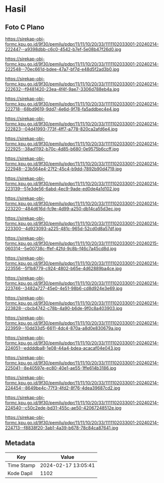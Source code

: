 # Hasil

## Foto C Plano

https://sirekap-obj-formc.kpu.go.id/9f30/pemilu/pdpr/11/11/10/20/33/1111102033001-20240214-222447--a9398dbb-c6c0-4542-b7ef-5e08b47f26d0.jpg

https://sirekap-obj-formc.kpu.go.id/9f30/pemilu/pdpr/11/11/10/20/33/1111102033001-20240214-222548--70ec661d-bdee-47a7-bf7d-e48d5f2ad3b0.jpg

https://sirekap-obj-formc.kpu.go.id/9f30/pemilu/pdpr/11/11/10/20/33/1111102033001-20240214-222632--f9481420-23ea-4f4f-9ae7-3306d788eb4a.jpg

https://sirekap-obj-formc.kpu.go.id/9f30/pemilu/pdpr/11/11/10/20/33/1111102033001-20240214-222718--68bd9619-9dd7-4e6d-9f78-fa5addbec4e4.jpg

https://sirekap-obj-formc.kpu.go.id/9f30/pemilu/pdpr/11/11/10/20/33/1111102033001-20240214-222823--04d41993-773f-4ff7-a778-820ca2afd6e4.jpg

https://sirekap-obj-formc.kpu.go.id/9f30/pemilu/pdpr/11/11/10/20/33/1111102033001-20240214-222925--38ad1192-b70c-4d85-b680-0e9575b6ccff.jpg

https://sirekap-obj-formc.kpu.go.id/9f30/pemilu/pdpr/11/11/10/20/33/1111102033001-20240214-222948--23b564e4-27f2-45c4-b9dd-7892b90d4719.jpg

https://sirekap-obj-formc.kpu.go.id/9f30/pemilu/pdpr/11/11/10/20/33/1111102033001-20240214-223139--51e3de56-6abd-4ec9-9ade-ed0de4a1d102.jpg

https://sirekap-obj-formc.kpu.go.id/9f30/pemilu/pdpr/11/11/10/20/33/1111102033001-20240214-223220--484d616d-fc9e-4d99-a250-db14ca55d3ec.jpg

https://sirekap-obj-formc.kpu.go.id/9f30/pemilu/pdpr/11/11/10/20/33/1111102033001-20240214-223300--4d923093-a225-481c-965d-52cd0d8a57df.jpg

https://sirekap-obj-formc.kpu.go.id/9f30/pemilu/pdpr/11/11/10/20/33/1111102033001-20240215-060314--5e00738c-ffef-42fd-9c8b-f46c7a45cd8d.jpg

https://sirekap-obj-formc.kpu.go.id/9f30/pemilu/pdpr/11/11/10/20/33/1111102033001-20240214-223556--5f1b8779-c924-4802-b65e-4d62889ba4ce.jpg

https://sirekap-obj-formc.kpu.go.id/9f30/pemilu/pdpr/11/11/10/20/33/1111102033001-20240214-223746--3482a727-45e0-4e51-98b6-cd8d924e3e69.jpg

https://sirekap-obj-formc.kpu.go.id/9f30/pemilu/pdpr/11/11/10/20/33/1111102033001-20240214-223828--cbcb4742-c78b-4a90-b6de-9f0c8a403903.jpg

https://sirekap-obj-formc.kpu.go.id/9f30/pemilu/pdpr/11/11/10/20/33/1111102033001-20240214-223959--10dd33d5-6611-4dc4-870a-a8d0e830679a.jpg

https://sirekap-obj-formc.kpu.go.id/9f30/pemilu/pdpr/11/11/10/20/33/1111102033001-20240214-224051--eddddba8-1e08-44a4-bdea-acacaf04e043.jpg

https://sirekap-obj-formc.kpu.go.id/9f30/pemilu/pdpr/11/11/10/20/33/1111102033001-20240214-225041--8e40597e-ec80-40e1-ae55-1ffe614b3186.jpg

https://sirekap-obj-formc.kpu.go.id/9f30/pemilu/pdpr/11/11/10/20/33/1111102033001-20240214-224454--8649be4c-77f3-4fd2-8f76-4dea39687cd2.jpg

https://sirekap-obj-formc.kpu.go.id/9f30/pemilu/pdpr/11/11/10/20/33/1111102033001-20240214-224540--c50c2ede-bd31-455c-ae50-42067248512e.jpg

https://sirekap-obj-formc.kpu.go.id/9f30/pemilu/pdpr/11/11/10/20/33/1111102033001-20240214-224713--f8838f20-3ab1-4a39-b678-78c84ca87641.jpg


## Metadata

| Key        | Value               |
| ---------- | ------------------- |
| Time Stamp | 2024-02-17 13:05:41 |
| Kode Dapil | 1102                |




